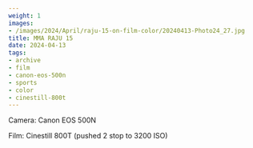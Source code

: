 ```yaml
---
weight: 1
images:
- /images/2024/April/raju-15-on-film-color/20240413-Photo24_27.jpg
title: MMA RAJU 15
date: 2024-04-13
tags:
- archive
- film
- canon-eos-500n
- sports
- color
- cinestill-800t
---
```


Camera: Canon EOS 500N

Film: Cinestill 800T (pushed 2 stop to 3200 ISO)